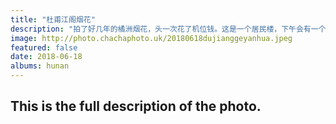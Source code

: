 ```yaml
---
title: "杜甫江阁烟花"
description: "拍了好几年的橘洲烟花，头一次花了机位钱。这是一个居民楼，下午会有一个大妈站在楼下门口收费，10-20元不等，看你本事。我上去的时候已经没有好位置了。这种地方去一次也就罢了。"
image: http://photo.chachaphoto.uk/20180618dujianggeyanhua.jpeg
featured: false
date: 2018-06-18
albums: hunan
---
```


## This is the full description of the photo.

